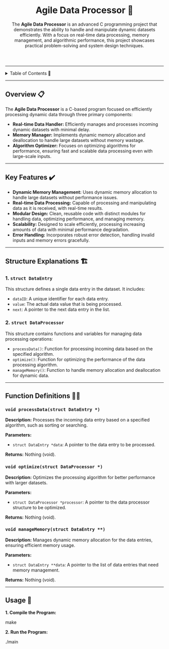 <!DOCTYPE html>
<html lang="en">
<head>
  <meta charset="UTF-8">
  <meta name="viewport" content="width=device-width, initial-scale=1.0">
  <title>Agile Data Processor</title>
</head>
<body>

<header>
  <h1>Agile Data Processor 🚀</h1>
  <p>
    The <strong>Agile Data Processor</strong> is an advanced C programming project that demonstrates the ability to handle and manipulate dynamic datasets efficiently. With a focus on real-time data processing, memory management, and algorithmic performance, this project showcases practical problem-solving and system design techniques.
  </p>
</header>

<hr>

<details>
  <summary>Table of Contents 📖</summary>
  <ul>
    <li><a href="#overview">Overview</a></li>
    <li><a href="#features">Key Features</a></li>
    <li><a href="#structure-explanations">Structure Explanations</a></li>
    <li><a href="#function-explanations">Function Explanations</a></li>
    <li><a href="#usage">Usage</a></li>
  </ul>
</details>

<hr>

<section id="overview">
  <h2>Overview 📋</h2>
  <p>
    The <strong>Agile Data Processor</strong> is a C-based program focused on efficiently processing dynamic data through three primary components:
  </p>
  <ul>
    <li><strong>Real-time Data Handler:</strong> Efficiently manages and processes incoming dynamic datasets with minimal delay.</li>
    <li><strong>Memory Manager:</strong> Implements dynamic memory allocation and deallocation to handle large datasets without memory wastage.</li>
    <li><strong>Algorithm Optimizer:</strong> Focuses on optimizing algorithms for performance, ensuring fast and scalable data processing even with large-scale inputs.</li>
  </ul>
</section>

<hr>

<section id="features">
  <h2>Key Features ✔️</h2>
  <ul>
    <li><strong>Dynamic Memory Management:</strong> Uses dynamic memory allocation to handle large datasets without performance issues.</li>
    <li><strong>Real-time Data Processing:</strong> Capable of processing and manipulating data as it is received, with real-time results.</li>
    <li><strong>Modular Design:</strong> Clean, reusable code with distinct modules for handling data, optimizing performance, and managing memory.</li>
    <li><strong>Scalability:</strong> Designed to scale efficiently, processing increasing amounts of data with minimal performance degradation.</li>
    <li><strong>Error Handling:</strong> Incorporates robust error detection, handling invalid inputs and memory errors gracefully.</li>
  </ul>
</section>

<hr>

<section id="structure-explanations">
  <h2>Structure Explanations 🏗️</h2>
  <div class="structure-explanation">
    <h3>1. <code>struct DataEntry</code></h3>
    <p>This structure defines a single data entry in the dataset. It includes:</p>
    <ul>
      <li><code>dataID</code>: A unique identifier for each data entry.</li>
      <li><code>value</code>: The actual data value that is being processed.</li>
      <li><code>next</code>: A pointer to the next data entry in the list.</li>
    </ul>
  </div>
  <div class="structure-explanation">
    <h3>2. <code>struct DataProcessor</code></h3>
    <p>This structure contains functions and variables for managing data processing operations:</p>
    <ul>
      <li><code>processData()</code>: Function for processing incoming data based on the specified algorithm.</li>
      <li><code>optimize()</code>: Function for optimizing the performance of the data processing algorithm.</li>
      <li><code>manageMemory()</code>: Function to handle memory allocation and deallocation for dynamic data.</li>
    </ul>
  </div>
</section>

<hr>

<section id="function-explanations">
  <h2>Function Definitions 🧑‍💻</h2>
  <div class="function-explanation">
    <h3><code>void processData(struct DataEntry *)</code></h3>
    <p><strong>Description:</strong> Processes the incoming data entry based on a specified algorithm, such as sorting or searching.</p>
    <p><strong>Parameters:</strong></p>
    <ul>
      <li><code>struct DataEntry *data</code>: A pointer to the data entry to be processed.</li>
    </ul>
    <p><strong>Returns:</strong> Nothing (void).</p>
  </div>
  <div class="function-explanation">
    <h3><code>void optimize(struct DataProcessor *)</code></h3>
    <p><strong>Description:</strong> Optimizes the processing algorithm for better performance with larger datasets.</p>
    <p><strong>Parameters:</strong></p>
    <ul>
      <li><code>struct DataProcessor *processor</code>: A pointer to the data processor structure to be optimized.</li>
    </ul>
    <p><strong>Returns:</strong> Nothing (void).</p>
  </div>
  <div class="function-explanation">
    <h3><code>void manageMemory(struct DataEntry **)</code></h3>
    <p><strong>Description:</strong> Manages dynamic memory allocation for the data entries, ensuring efficient memory usage.</p>
    <p><strong>Parameters:</strong></p>
    <ul>
      <li><code>struct DataEntry **data</code>: A pointer to the list of data entries that need memory management.</li>
    </ul>
    <p><strong>Returns:</strong> Nothing (void).</p>
  </div>
</section>

<hr>

<section id="usage">
  <h2>Usage 🚀</h2>
  <p><strong>1. Compile the Program:</strong></p>
  <div class="code-block">make
  </div>
  
  <p><strong>2. Run the Program:</strong></p>
  <div class="code-block">./main
  </div>
</section>

</body>
</html>
